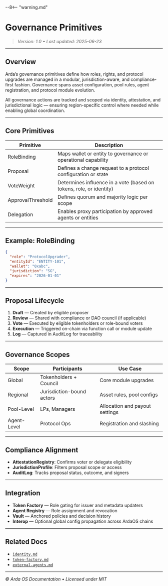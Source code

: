 --8<-- "warning.md"
# Governance Primitives

> *Version: 1.0 • Last updated: 2025-06-23*

---

## Overview

Arda’s governance primitives define how roles, rights, and protocol upgrades are managed in a modular, jurisdiction-aware, and compliance-first fashion. Governance spans asset configuration, pool rules, agent registration, and protocol module evolution.

All governance actions are tracked and scoped via identity, attestation, and jurisdictional logic — ensuring region-specific control where needed while enabling global coordination.

---

## Core Primitives

| Primitive | Description |
|-----------|-------------|
| RoleBinding | Maps wallet or entity to governance or operational capability |
| Proposal | Defines a change request to a protocol configuration or state |
| VoteWeight | Determines influence in a vote (based on tokens, role, or identity) |
| ApprovalThreshold | Defines quorum and majority logic per scope |
| Delegation | Enables proxy participation by approved agents or entities |

---

## Example: RoleBinding

```json
{
  "role": "ProtocolUpgrader",
  "entityId": "ENTITY-101",
  "wallet": "0xabc",
  "jurisdiction": "SG",
  "expires": "2026-01-01"
}
```

---

## Proposal Lifecycle

1. **Draft** — Created by eligible proposer
2. **Review** — Shared with compliance or DAO council (if applicable)
3. **Vote** — Executed by eligible tokenholders or role-bound voters
4. **Execution** — Triggered on-chain via function call or module update
5. **Log** — Captured in AuditLog for traceability

---

## Governance Scopes

| Scope | Participants | Use Case |
|-------|--------------|----------|
| Global | Tokenholders + Council | Core module upgrades |
| Regional | Jurisdiction-bound actors | Asset rules, pool configs |
| Pool-Level | LPs, Managers | Allocation and payout settings |
| Agent-Level | Protocol Ops | Registration and slashing |

---

## Compliance Alignment

- **AttestationRegistry**: Confirms voter or delegate eligibility
- **JurisdictionProfile**: Filters proposal scope or access
- **AuditLog**: Tracks proposal status, outcome, and signers

---

## Integration

- **Token Factory** — Role gating for issuer and metadata updaters
- **Agent Registry** — Role assignment and revocation
- **Vault** — Anchored policies and decision history
- **Interop** — Optional global config propagation across ArdaOS chains

---

## Related Docs

- [`identity.md`](../arda-core/identity.md)
- [`token-factory.md`](../arda-core/token-factory.md)
- [`external-agents.md`](../reference/external-agents.md)

---

*© Arda OS Documentation • Licensed under MIT*
